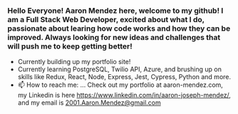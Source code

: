 ### Hello Everyone! Aaron Mendez here, welcome to my github! I am a Full Stack Web Developer, excited about what I do, passionate about learing how code works and how they can be improved. Always looking for new ideas and challenges that will push me to keep getting better!

- Currently building up my portfolio site!
- Currently learning PostgreSQL, Twilio API, Azure, and brushing up on skills like Redux, React, Node, Express, Jest, Cypress, Python and more.
- 📫 How to reach me: ...
Check out my portfolio at aaron-mendez.com, my Linkedin is here https://www.linkedin.com/in/aaron-joseph-mendez/, and my email is 2001.Aaron.Mendez@gmail.com
